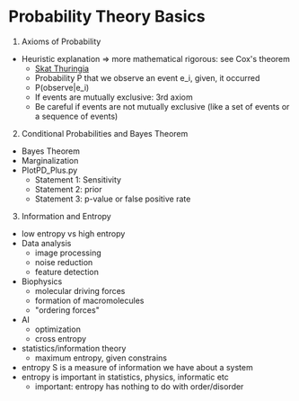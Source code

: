 # Probability Theory Basics

1. Axioms of Probability
* Heuristic explanation => more mathematical rigorous: see Cox's theorem
  - [Skat Thuringia](https://en.wikipedia.org/wiki/Skat_(card_game))
  - Probability P that we observe an event e_i, given, it occurred
  - P(observe|e_i)
  - If events are mutually exclusive: 3rd axiom
  - Be careful if events are not mutually exclusive (like a set of events or a sequence of events)

2. Conditional Probabilities and Bayes Theorem
* Bayes Theorem
* Marginalization
* PlotPD_Plus.py
  - Statement 1: Sensitivity
  - Statement 2: prior
  - Statement 3: p-value or false positive rate

3. Information and Entropy
* low entropy vs high entropy
* Data analysis
  - image processing
  - noise reduction
  - feature detection
* Biophysics
  - molecular driving forces
  - formation of macromolecules
  - "ordering forces"
* AI
  - optimization
  - cross entropy
* statistics/information theory
  - maximum entropy, given constrains
* entropy S is a measure of information we have about a system
* entropy is important in statistics, physics, informatic etc
  - important: entropy has nothing to do with order/disorder

